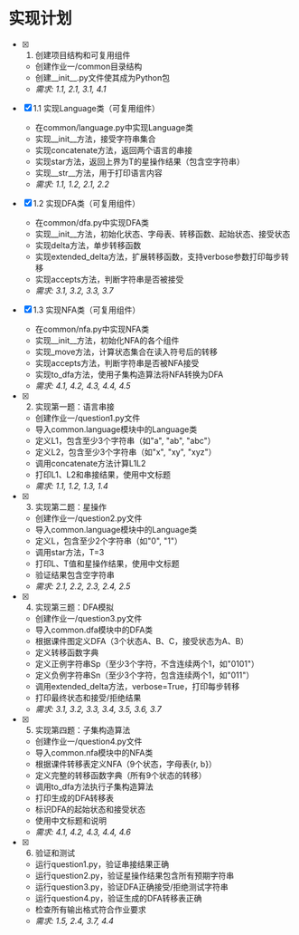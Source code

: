 # 实现计划

- [x] 1. 创建项目结构和可复用组件
  - 创建作业一/common目录结构
  - 创建__init__.py文件使其成为Python包
  - _需求: 1.1, 2.1, 3.1, 4.1_

- [x] 1.1 实现Language类（可复用组件）
  - 在common/language.py中实现Language类
  - 实现__init__方法，接受字符串集合
  - 实现concatenate方法，返回两个语言的串接
  - 实现star方法，返回上界为T的星操作结果（包含空字符串）
  - 实现__str__方法，用于打印语言内容
  - _需求: 1.1, 1.2, 2.1, 2.2_

- [x] 1.2 实现DFA类（可复用组件）
  - 在common/dfa.py中实现DFA类
  - 实现__init__方法，初始化状态、字母表、转移函数、起始状态、接受状态
  - 实现delta方法，单步转移函数
  - 实现extended_delta方法，扩展转移函数，支持verbose参数打印每步转移
  - 实现accepts方法，判断字符串是否被接受
  - _需求: 3.1, 3.2, 3.3, 3.7_

- [x] 1.3 实现NFA类（可复用组件）
  - 在common/nfa.py中实现NFA类
  - 实现__init__方法，初始化NFA的各个组件
  - 实现_move方法，计算状态集合在读入符号后的转移
  - 实现accepts方法，判断字符串是否被NFA接受
  - 实现to_dfa方法，使用子集构造算法将NFA转换为DFA
  - _需求: 4.1, 4.2, 4.3, 4.4, 4.5_

- [x] 2. 实现第一题：语言串接
  - 创建作业一/question1.py文件
  - 导入common.language模块中的Language类
  - 定义L1，包含至少3个字符串（如"a", "ab", "abc"）
  - 定义L2，包含至少3个字符串（如"x", "xy", "xyz"）
  - 调用concatenate方法计算L1L2
  - 打印L1、L2和串接结果，使用中文标题
  - _需求: 1.1, 1.2, 1.3, 1.4_

- [x] 3. 实现第二题：星操作
  - 创建作业一/question2.py文件
  - 导入common.language模块中的Language类
  - 定义L，包含至少2个字符串（如"0", "1"）
  - 调用star方法，T=3
  - 打印L、T值和星操作结果，使用中文标题
  - 验证结果包含空字符串
  - _需求: 2.1, 2.2, 2.3, 2.4, 2.5_

- [x] 4. 实现第三题：DFA模拟
  - 创建作业一/question3.py文件
  - 导入common.dfa模块中的DFA类
  - 根据课件图定义DFA（3个状态A、B、C，接受状态为A、B）
  - 定义转移函数字典
  - 定义正例字符串Sp（至少3个字符，不含连续两个1，如"0101"）
  - 定义负例字符串Sn（至少3个字符，包含连续两个1，如"011"）
  - 调用extended_delta方法，verbose=True，打印每步转移
  - 打印最终状态和接受/拒绝结果
  - _需求: 3.1, 3.2, 3.3, 3.4, 3.5, 3.6, 3.7_

- [x] 5. 实现第四题：子集构造算法
  - 创建作业一/question4.py文件
  - 导入common.nfa模块中的NFA类
  - 根据课件转移表定义NFA（9个状态，字母表{r, b}）
  - 定义完整的转移函数字典（所有9个状态的转移）
  - 调用to_dfa方法执行子集构造算法
  - 打印生成的DFA转移表
  - 标识DFA的起始状态和接受状态
  - 使用中文标题和说明
  - _需求: 4.1, 4.2, 4.3, 4.4, 4.6_

- [x] 6. 验证和测试
  - 运行question1.py，验证串接结果正确
  - 运行question2.py，验证星操作结果包含所有预期字符串
  - 运行question3.py，验证DFA正确接受/拒绝测试字符串
  - 运行question4.py，验证生成的DFA转移表正确
  - 检查所有输出格式符合作业要求
  - _需求: 1.5, 2.4, 3.7, 4.4_
